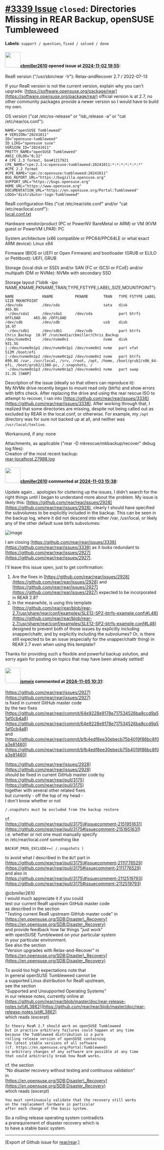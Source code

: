 [\#3339 Issue](https://github.com/rear/rear/issues/3339) `closed`: Directories Missing in REAR Backup, openSUSE Tumbleweed
==========================================================================================================================

**Labels**: `support / question`, `fixed / solved / done`

#### <img src="https://avatars.githubusercontent.com/u/7013753?v=4" width="50">[cbmiller2610](https://github.com/cbmiller2610) opened issue at [2024-11-02 19:55](https://github.com/rear/rear/issues/3339):

ReaR version ("/usr/sbin/rear -V"): Relax-andRecover 2.7 / 2022-07-13

If your ReaR version is not the current version, explain why you can't
upgrade:
[https://software.opensuse.org/package/rear](https://software.opensuse.org/package/rear)
official version is at 2.7, no other community packages provide a newer
version so I would have to build my own.

OS version ("cat /etc/os-release" or "lsb\_release -a" or "cat
/etc/rear/os.conf"):

    NAME="openSUSE Tumbleweed"
    # VERSION="20241011"
    ID="opensuse-tumbleweed"
    ID_LIKE="opensuse suse"
    VERSION_ID="20241011"
    PRETTY_NAME="openSUSE Tumbleweed"
    ANSI_COLOR="0;32"
    # CPE 2.3 format, boo#1217921
    CPE_NAME="cpe:2.3:o:opensuse:tumbleweed:20241011:*:*:*:*:*:*:*"
    #CPE 2.2 format
    #CPE_NAME="cpe:/o:opensuse:tumbleweed:20241011"
    BUG_REPORT_URL="https://bugzilla.opensuse.org"
    SUPPORT_URL="https://bugs.opensuse.org"
    HOME_URL="https://www.opensuse.org"
    DOCUMENTATION_URL="https://en.opensuse.org/Portal:Tumbleweed"
    LOGO="distributor-logo-Tumbleweed"

ReaR configuration files ("cat /etc/rear/site.conf" and/or "cat
/etc/rear/local.conf"):  
[local.conf.txt](https://github.com/user-attachments/files/17608145/local.conf.txt)

Hardware vendor/product (PC or PowerNV BareMetal or ARM) or VM (KVM
guest or PowerVM LPAR): PC

System architecture (x86 compatible or PPC64/PPC64LE or what exact ARM
device): Linux x64

Firmware (BIOS or UEFI or Open Firmware) and bootloader (GRUB or ELILO
or Petitboot): UEFI, GRUB

Storage (local disk or SSD) and/or SAN (FC or iSCSI or FCoE) and/or
multipath (DM or NVMe): NVMe with secondary SSD

Storage layout ("lsblk -ipo
NAME,KNAME,PKNAME,TRAN,TYPE,FSTYPE,LABEL,SIZE,MOUNTPOINT"):

    NAME             KNAME          PKNAME       TRAN   TYPE FSTYPE LABEL          SIZE MOUNTPOINT
    /dev/sda         /dev/sda                    sata   disk                     465.8G 
    `-/dev/sda1      /dev/sda1      /dev/sda            part btrfs  OFFLOAD      465.8G /OFFLOAD
    /dev/sdb         /dev/sdb                    usb    disk                      10.9T 
    `-/dev/sdb1      /dev/sdb1      /dev/sdb            part btrfs  Chris_Backup  10.9T /run/media/cbmiller/Chris_Backup
    /dev/nvme0n1     /dev/nvme0n1                nvme   disk                     931.5G 
    |-/dev/nvme0n1p1 /dev/nvme0n1p1 /dev/nvme0n1 nvme   part vfat                  512M /boot/efi
    |-/dev/nvme0n1p2 /dev/nvme0n1p2 /dev/nvme0n1 nvme   part btrfs               899.8G /var, /usr/local, /srv, /root, /opt, /home, /boot/grub2/x86_64-efi, /boot/grub2/i386-pc, /.snapshots, /
    `-/dev/nvme0n1p3 /dev/nvme0n1p3 /dev/nvme0n1 nvme   part swap                 31.3G [SWAP]

Description of the issue (ideally so that others can reproduce it):  
My NVMe drive recently began to mount read only (btrfs) and show errors
with btfrs check. After replacing the drive and using the rear rescue
ISO to attempt to recover, I ran into
[https://github.com/rear/rear/issues/3338](https://github.com/rear/rear/issues/3338).
After working through that, I realized that some directories are
missing, despite not being called out as excluded by REAR in the
local.conf, or otherwise. For example, my `/opt` directory was for sure
not backed up at all, and neither was `/usr/local/texlive`.

Workaround, if any: none

Attachments, as applicable ("rear -D mkrescue/mkbackup/recover" debug
log files):  
Creation of the most recent backup:  
[rear-localhost.27988.log](https://github.com/user-attachments/files/17608149/rear-localhost.27988.log)

#### <img src="https://avatars.githubusercontent.com/u/7013753?v=4" width="50">[cbmiller2610](https://github.com/cbmiller2610) commented at [2024-11-03 15:38](https://github.com/rear/rear/issues/3339#issuecomment-2453470051):

Update again... apologies for cluttering up the issues, I didn't search
for the right things until I began to understand more about the problem.
My issue is likely this:
[https://github.com/rear/rear/issues/2928](https://github.com/rear/rear/issues/2928),
clearly I should have specified the subvolumes to be explicitly included
in the backup. This can be seen in the backup log, where it did not
descend into either /var, /usr/local, or likely any of the other default
suse btrfs subvolumes:

![image](https://github.com/user-attachments/assets/608c54be-f0b1-4751-811b-26bc667a7077)

I am closing
[https://github.com/rear/rear/issues/3338](https://github.com/rear/rear/issues/3338)
as it looks redundant to
[https://github.com/rear/rear/issues/2927](https://github.com/rear/rear/issues/2927).

I'll leave this issue open, just to get confirmation:

1.  Are the fixes in
    [https://github.com/rear/rear/issues/2928](https://github.com/rear/rear/issues/2928)
    and
    [https://github.com/rear/rear/issues/2927](https://github.com/rear/rear/issues/2927)
    expected to be incorporated in REAR 2.8?
2.  In the meanwhile, is using this template
    [https://github.com/rear/rear/blob/rear-2.7/usr/share/rear/conf/examples/SLE12-SP2-btrfs-example.conf\#L48](https://github.com/rear/rear/blob/rear-2.7/usr/share/rear/conf/examples/SLE12-SP2-btrfs-example.conf#L48)
    designed to prevent both of those issues by explicitly including
    snapper/chattr, and by explicitly including the subvolumes? Or, is
    there still expected to be an issue (especially for the
    snapper/chattr thing) in REAR 2.7 even when using this template?

Thanks for providing such a flexible and powerful backup solution, and
sorry again for posting on topics that may have been already settled!

#### <img src="https://avatars.githubusercontent.com/u/1788608?u=925fc54e2ce01551392622446ece427f51e2f0ce&v=4" width="50">[jsmeix](https://github.com/jsmeix) commented at [2024-11-05 10:31](https://github.com/rear/rear/issues/3339#issuecomment-2456805185):

[https://github.com/rear/rear/issues/2927](https://github.com/rear/rear/issues/2927)  
is fixed in current GitHub master code  
by the two fixes  
[https://github.com/rear/rear/commit/64e9228e9178e717534526ba8ccd9a51af0cb4a8](https://github.com/rear/rear/commit/64e9228e9178e717534526ba8ccd9a51af0cb4a8)  
and  
[https://github.com/rear/rear/commit/bfb4edf8ee30ebecb75b4019f86bc8f0a3e81460](https://github.com/rear/rear/commit/bfb4edf8ee30ebecb75b4019f86bc8f0a3e81460)

[https://github.com/rear/rear/issues/2928](https://github.com/rear/rear/issues/2928)  
should be fixed in current GitHub master code by  
[https://github.com/rear/rear/pull/3175](https://github.com/rear/rear/pull/3175)  
together with several other related fixes  
but currently - off the top of my head -  
I don't know whether or not

    /.snapshots must be excluded from the backup restore

cf.  
[https://github.com/rear/rear/pull/3175\#issuecomment-2151951631](https://github.com/rear/rear/pull/3175#issuecomment-2151951631)  
i.e. whether or not one must manually specify  
in /etc/rear/local.conf something like

    BACKUP_PROG_EXCLUDE+=( /.snapshots )

to avoid what I described in the `BUT` part in  
[https://github.com/rear/rear/pull/3175\#issuecomment-2111776529](https://github.com/rear/rear/pull/3175#issuecomment-2111776529)  
and also in  
[https://github.com/rear/rear/pull/3175\#issuecomment-2112519793](https://github.com/rear/rear/pull/3175#issuecomment-2112519793)

@cbmiller2610  
I would much appreciate it if you could  
test our current ReaR upstream GitHub master code  
as described in the section  
"Testing current ReaR upstream GitHub master code" in  
[https://en.opensuse.org/SDB:Disaster\_Recovery](https://en.opensuse.org/SDB:Disaster_Recovery)  
and provide feedback how far things "just work"  
with openSUSE Tumbleweed on your particular system  
in your particular environment.  
See also the section  
"Version upgrades with Relax-and-Recover" in  
[https://en.opensuse.org/SDB:Disaster\_Recovery](https://en.opensuse.org/SDB:Disaster_Recovery)

To avoid too high expectations note that  
in general openSUSE Tumbleweed cannot be  
a supported Linux distribution for ReaR upstream,  
see the section  
"Supported and Unsupported Operating Systems"  
in our release notes, currently online at  
[https://github.com/rear/rear/blob/master/doc/rear-release-notes.txt\#L3862](https://github.com/rear/rear/blob/master/doc/rear-release-notes.txt#L3862)  
which reads (excerpt)

    In theory ReaR 2.7 should work on openSUSE Tumbleweed
    but in practice arbitrary failures could happen at any time
    because the Tumbleweed distribution is a pure
    rolling release version of openSUSE containing
    the latest stable versions of all software
    (cf. https://en.opensuse.org/Portal:Tumbleweed)
    so arbitrary changes of any software are possible at any time
    that could arbitrarily break how ReaR works.

cf. the section  
"No disaster recovery without testing and continuous validation"  
in  
[https://en.opensuse.org/SDB:Disaster\_Recovery](https://en.opensuse.org/SDB:Disaster_Recovery)  
which reads (excerpt)

    You must continuously validate that the recovery still works
    on the replacement hardware in particular
    after each change of the basic system. 

So a rolling release operating system contradicts  
a prerequirement of disaster recovery which is  
to have a stable basic system.

------------------------------------------------------------------------

\[Export of Github issue for
[rear/rear](https://github.com/rear/rear).\]
